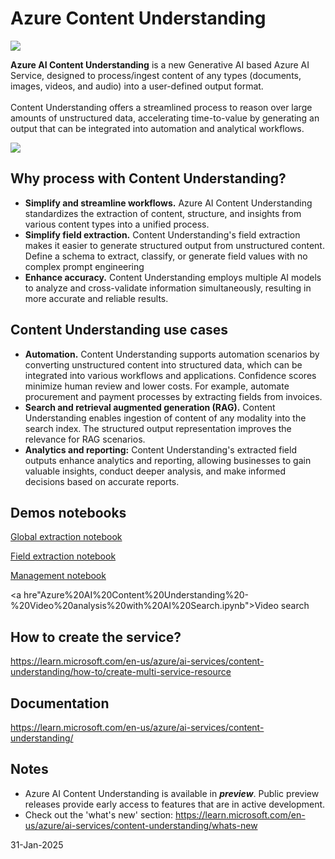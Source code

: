 # Azure Content Understanding

<img src="https://cdn.windowsreport.com/wp-content/uploads/2024/11/400-million-2024-11-19T184237.200-700x467.jpg">

**Azure AI Content Understanding** is a new Generative AI based Azure AI Service, designed to process/ingest content of any types (documents, images, videos, and audio) into a user-defined output format.<br><br>
Content Understanding offers a streamlined process to reason over large amounts of unstructured data, accelerating time-to-value by generating an output that can be integrated into automation and analytical workflows.<br>

<img src="https://learn.microsoft.com/en-us/azure/ai-services/content-understanding/media/overview/overview-flow.png">

## Why process with Content Understanding?
- **Simplify and streamline workflows.** Azure AI Content Understanding standardizes the extraction of content, structure, and insights from various content types into a unified process.
- **Simplify field extraction.** Content Understanding's field extraction makes it easier to generate structured output from unstructured content. Define a schema to extract, classify, or generate field values with no complex prompt engineering
- **Enhance accuracy.** Content Understanding employs multiple AI models to analyze and cross-validate information simultaneously, resulting in more accurate and reliable results.

## Content Understanding use cases
- **Automation.** Content Understanding supports automation scenarios by converting unstructured content into structured data, which can be integrated into various workflows and applications. Confidence scores minimize human review and lower costs. For example, automate procurement and payment processes by extracting fields from invoices.
- **Search and retrieval augmented generation (RAG).** Content Understanding enables ingestion of content of any modality into the search index. The structured output representation improves the relevance for RAG scenarios.
- **Analytics and reporting:** Content Understanding's extracted field outputs enhance analytics and reporting, allowing businesses to gain valuable insights, conduct deeper analysis, and make informed decisions based on accurate reports.

## Demos notebooks

<a href="Azure%20AI%20Content%20Understanding.ipynb">Global extraction notebook</a>
<br>

<a href="Azure%20AI%20Content%20Understanding%20-%20Field%20extraction.ipynb">Field extraction notebook</a>
<br>

<a href="Azure%20AI%20Content%20Understanding%20-%20Management.ipynb">Management notebook</a>
<br>

<a hre"Azure%20AI%20Content%20Understanding%20-%20Video%20analysis%20with%20AI%20Search.ipynb">Video search</a>
<br>

## How to create the service?
https://learn.microsoft.com/en-us/azure/ai-services/content-understanding/how-to/create-multi-service-resource

## Documentation
https://learn.microsoft.com/en-us/azure/ai-services/content-understanding/

## Notes
- Azure AI Content Understanding is available in ***preview***. Public preview releases provide early access to features that are in active development.
- Check out the 'what's new' section: https://learn.microsoft.com/en-us/azure/ai-services/content-understanding/whats-new

31-Jan-2025
